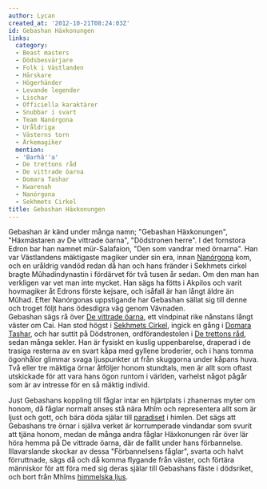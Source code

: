 ```yaml
---
author: Lycan
created_at: '2012-10-21T08:24:03Z'
id: Gebashan Häxkonungen
links:
  category:
  - Beast masters
  - Dödsbesvärjare
  - Folk i Västlanden
  - Härskare
  - Högerhänder
  - Levande legender
  - Lischar
  - Officiella karaktärer
  - Snubbar i svart
  - Team Nanórgona
  - Uråldriga
  - Västerns torn
  - Ärkemagiker
  mention:
  - 'Barhâ''a'
  - De trettons råd
  - De vittrade öarna
  - Domara Tashar
  - Kwarenah
  - Nanórgona
  - Sekhmets Cirkel
title: Gebashan Häxkonungen
---
```


Gebashan är känd under många namn; "Gebashan Häxkonungen", "Häxmästaren av De vittrade öarna",
"Dödstronen herre". I det fornstora Edron bar han namnet mür-Salafaion, "Den som vandrar med
örnarna". Han var Västlandens mäktigaste magiker under sin era, innan [Nanórgona] kom, och en
uråldrig vandöd redan då han och hans fränder i Sekhmets cirkel bragte Mûhadindynastin i fördärvet
för två tusen år sedan. Om den man han verkligen var vet man inte mycket. Han sägs ha fötts i
Akpilos och varit hovmagiker åt Edrons förste kejsare, och isåfall är han långt äldre än Mûhad.
Efter Nanórgonas uppstigande har Gebashan sällat sig till denne och troget följt hans ödesdigra väg
genom Vävnaden.\
Gebashan sägs rå över [De vittrade öarna], ett vindpinat rike nånstans långt väster om Cai. Han stod
högst i [Sekhmets Cirkel], ingick en gång i [Domara Tashar], och har suttit på Dödstronen,
ordförandestolen i [De trettons råd],  sedan många sekler. Han är fysiskt en kuslig uppenbarelse,
draperad i de trasiga resterna av en svart kåpa med gyllene broderier, och i hans tomma ögonhålor
glimmar svaga ljuspunkter ut från skuggorna under kåpans huva. Två eller tre mäktiga örnar åtföljer
honom stundtals, men är allt som oftast utskickade för att vara hans ögon runtom i världen, varhelst
något pågår som är av intresse för en så mäktig individ.

Just Gebashans koppling till fåglar intar en hjärtplats i zhanernas myter om honom, då fåglar
normalt anses stå nära Mhîm och representera allt som är ljust och gott, och bära döda själar till
[paradiset] i himlen. Det sägs att Gebashans tre örnar i själva verket är korrumperade vindandar som
svurit att tjäna honom, medan de många andra fåglar Häxkonungen rår över lär höra hemma på De
vittrade öarna, där de fallit under hans förbannelse. Illavarslande skockar av dessa "Förbannelsens
fåglar", svarta och halvt förruttnade, sägs då och då komma flygande från väster, och förtära
människor för att föra med sig deras själar till Gebashans fäste i dödsriket, och bort från Mhîms
[himmelska ljus].

  [Nanórgona]: Nanórgona
  [De vittrade öarna]: De_vittrade_öarna
  [Sekhmets Cirkel]: Sekhmets_Cirkel
  [Domara Tashar]: Domara_Tashar
  [De trettons råd]: De_trettons_råd
  [paradiset]: Barhâa
  [himmelska ljus]: Kwarenah